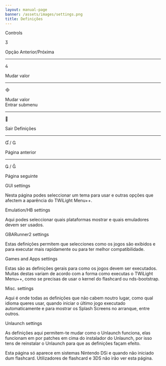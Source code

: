 ```yaml
---
layout: manual-page
banner: /assets/images/settings.png
title: Definições
---
```


<div id="conrols" class="section-title">Controls</div>
<div class="section-body">
    <div class="button-action-group">
        <p class="button-action button">&#xE07D;</p>
        <p class="button-action-text">Opção Anterior/Próxima</p>
    </div>
    <hr>
    <div class="button-action-group">
        <p class="button-action button">&#xE07E;</p>
        <p class="button-action-text">Mudar valor</p>
    </div>
    <hr>
    <div class="button-action-group">
        <p class="button-action button">&#xE000;</p>
        <p class="button-action-text">Mudar valor<br>Entrar submenu</p>
    </div>
    <hr>
    <div class="button-action-group">
        <p class="button-action button">&#xE001;</p>
        <p class="button-action-text">Sair Definições</p>
    </div>
    <hr>
    <div class="button-action-group">
        <p class="button-action button">&#xE004; / &#xE002;</p>
        <p class="button-action-text">Página anterior</p>
    </div>
    <hr>
    <div class="button-action-group">
        <p class="button-action button">&#xE003; / &#xE005;</p>
        <p class="button-action-text">Página seguinte</p>
    </div>
</div>

<div id="gui-settings" class="section-title">GUI settings</div>
<div class="section-body">
    <p>Nesta página podes seleccionar um tema para usar e outras opções que afectem a aparência do TWiLight Menu++.</p>
</div>

<div id="emulation-hb-settings" class="section-title">Emulation/HB settings</div>
<div class="section-body">
    <p>Aqui podes seleccionar quais plataformas mostrar e quais emuladores devem ser usados.</p>
</div>

<div id="gbarunner2-settings" class="section-title">GBARunner2 settings</div>
<div class="section-body">
    <p>Estas definições permitem que selecciones como os jogos são exibidos e para executar mais rapidamente ou para ter melhor compatibilidade.</p>
</div>

<div id="games-and-apps-settings" class="section-title">Games and Apps settings</div>
<div class="section-body">
    <p>Estas são as definições gerais para como os jogos devem ser executados. Muitas destas variam de acordo com a forma como executas o TWiLight Menu++, como se precisas de usar o kernel do flashcard ou nds-bootstrap.</p>
</div>

<div id="misc-settings" class="section-title">Misc. settings</div>
<div class="section-body">
    <p>Aqui é onde todas as definições que não cabem noutro lugar, como qual idioma queres usar, quando iniciar o último jogo executado automaticamente e para mostrar os Splash Screens no arranque, entre outros.</p>
</div>

<div id="unlaunch-settings" class="section-title">Unlaunch settings</div>
<div class="section-body">
    <p>As definições aqui permitem-te mudar como o Unlaunch funciona, elas funcionam em por patches em cima do instalador do Unlaunch, por isso tens de reinstalar o Unlaunch para que as definições façam efeito.</p>
    <p>Esta página só aparece em sistemas Nintendo DSi e quando não iniciado dum flashcard. Utilizadores de flashcard e 3DS não irão ver esta página.</p>
</div>
